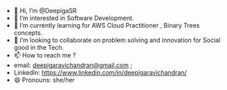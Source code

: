 - 👋 Hi, I’m @DeepigaSR
- 👀 I’m interested in Software Development. 
- 🌱 I’m currently learning for AWS Cloud Practitioner , Binary Trees concepts. 
- 💞️ I’m looking to collaborate on problem solving and innovation for Social good in the Tech. 
- 📫 How to reach me ?
- email: deepigaravichandran@gmail.com ;
- LinkedIn: https://www.linkedin.com/in/deepigaravichandran/
- 😄 Pronouns: she/her

<!---
DeepigaSR/DeepigaSR is a ✨ special ✨ repository because its `README.md` (this file) appears on your GitHub profile.
You can click the Preview link to take a look at your changes.
--->
